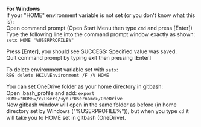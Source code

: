 **For Windows**  
If your "HOME" environment variable is not set (or you don't know what this is):  
Open command prompt (Open Start Menu then type `cmd` and press [Enter])  
Type the following line into the command prompt window exactly as shown:  
`setx HOME "%USERPROFILE%"`  

Press [Enter], you should see SUCCESS: Specified value was saved.  
Quit command prompt by typing exit then pressing [Enter]  

To delete environment variable set with `setx`:  
`REG delete HKCU\Environment /F /V HOME` 

You can set OneDrive folder as your home directory in gitbash:  
Open .bash_profile and add:
`export HOME="HOME=/c/Users/<yourUsername>/OneDrive`  
New gitbash window will open in the same folder as before (in home directory set by Windows ("%USERPROFILE%")), but when you type `cd` it will take you to HOME set in gitbash (OneDrive). 
